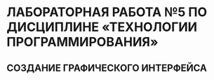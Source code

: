 # ЛАБОРАТОРНАЯ РАБОТА №5 ПО ДИСЦИПЛИНЕ «ТЕХНОЛОГИИ ПРОГРАММИРОВАНИЯ»
## СОЗДАНИЕ ГРАФИЧЕСКОГО ИНТЕРФЕЙСА
